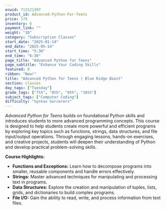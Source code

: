 ```yaml
---
ecwid: 712121397
product_id: Advanced-Python-For-Teens
price: 179
inventory: 6
payment_link: ""
weight: "10"
category: "Subscription Classes"
start_date: "2025-01-14"
end_date: "2025-05-14"
start_time: "5:30"
end_time: "6:30"
page_title: "Advanced Python for Teens"
page_subtitle: "Enhance Your Coding Skills"
featured: 0
ribbon: "New!"
title: "Advanced Python for Teens | Blue Ridge Boost"
section: classes
day_tags: ["Tuesday"]
grade_tags: ["7th", "8th", "9th", "10th"]
subject_tags: ["Computer Coding"]
difficulty: "Syntax Sorcerers"
---
```

<p><em>Advanced Python for Teens</em> builds on foundational Python skills and introduces students to more advanced programming concepts. This course is designed to help students create more powerful and efficient programs by exploring key topics such as functions, strings, data structures, and file input/output operations. Through engaging lessons, hands-on exercises, and creative projects, students will deepen their understanding of Python and develop practical problem-solving skills.</p><p><strong>Course Highlights:</strong></p><ul> <li><strong>Functions and Exceptions:</strong> Learn how to decompose programs into smaller, reusable components and handle errors effectively.</li> <li><strong>Strings:</strong> Master advanced techniques for manipulating and processing text in programs.</li> <li><strong>Data Structures:</strong> Explore the creation and manipulation of tuples, lists, grids, and dictionaries to build complex programs.</li> <li><strong>File I/O:</strong> Gain the ability to read, write, and process information from text files.</li></ul>

